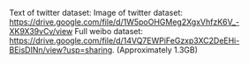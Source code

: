 Text of twitter dataset: 
Image of twitter dataset: https://drive.google.com/file/d/1W5poOHGMeg2XgxVhfzK6V_-XK9X39vCv/view
Full weibo dataset: https://drive.google.com/file/d/14VQ7EWPiFeGzxp3XC2DeEHi-BEisDINn/view?usp=sharing. (Approximately 1.3GB)
